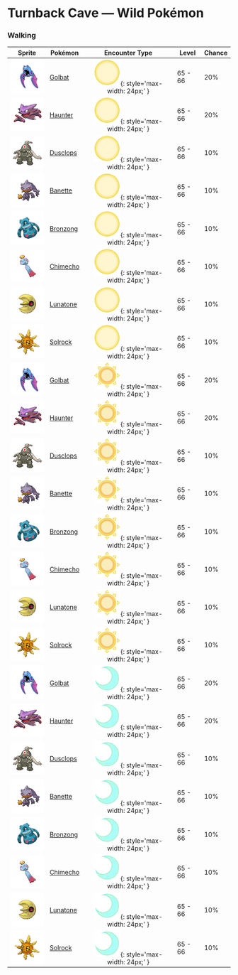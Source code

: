 # Turnback Cave — Wild Pokémon

### Walking

| Sprite | Pokémon | Encounter Type | Level | Chance |
|:------:|---------|:--------------:|-------|--------|
| ![Golbat](../../assets/sprites/golbat/front.gif "Golbat") | [Golbat](../../pokemon/golbat.md/) | ![Morning](../../assets/encounter_types/morning.png "Morning"){: style='max-width: 24px;' } | 65 - 66 | 20% |
| ![Haunter](../../assets/sprites/haunter/front.gif "Haunter") | [Haunter](../../pokemon/haunter.md/) | ![Morning](../../assets/encounter_types/morning.png "Morning"){: style='max-width: 24px;' } | 65 - 66 | 20% |
| ![Dusclops](../../assets/sprites/dusclops/front.gif "Dusclops") | [Dusclops](../../pokemon/dusclops.md/) | ![Morning](../../assets/encounter_types/morning.png "Morning"){: style='max-width: 24px;' } | 65 - 66 | 10% |
| ![Banette](../../assets/sprites/banette/front.gif "Banette") | [Banette](../../pokemon/banette.md/) | ![Morning](../../assets/encounter_types/morning.png "Morning"){: style='max-width: 24px;' } | 65 - 66 | 10% |
| ![Bronzong](../../assets/sprites/bronzong/front.gif "Bronzong") | [Bronzong](../../pokemon/bronzong.md/) | ![Morning](../../assets/encounter_types/morning.png "Morning"){: style='max-width: 24px;' } | 65 - 66 | 10% |
| ![Chimecho](../../assets/sprites/chimecho/front.gif "Chimecho") | [Chimecho](../../pokemon/chimecho.md/) | ![Morning](../../assets/encounter_types/morning.png "Morning"){: style='max-width: 24px;' } | 65 - 66 | 10% |
| ![Lunatone](../../assets/sprites/lunatone/front.gif "Lunatone") | [Lunatone](../../pokemon/lunatone.md/) | ![Morning](../../assets/encounter_types/morning.png "Morning"){: style='max-width: 24px;' } | 65 - 66 | 10% |
| ![Solrock](../../assets/sprites/solrock/front.gif "Solrock") | [Solrock](../../pokemon/solrock.md/) | ![Morning](../../assets/encounter_types/morning.png "Morning"){: style='max-width: 24px;' } | 65 - 66 | 10% |
| ![Golbat](../../assets/sprites/golbat/front.gif "Golbat") | [Golbat](../../pokemon/golbat.md/) | ![Day](../../assets/encounter_types/day.png "Day"){: style='max-width: 24px;' } | 65 - 66 | 20% |
| ![Haunter](../../assets/sprites/haunter/front.gif "Haunter") | [Haunter](../../pokemon/haunter.md/) | ![Day](../../assets/encounter_types/day.png "Day"){: style='max-width: 24px;' } | 65 - 66 | 20% |
| ![Dusclops](../../assets/sprites/dusclops/front.gif "Dusclops") | [Dusclops](../../pokemon/dusclops.md/) | ![Day](../../assets/encounter_types/day.png "Day"){: style='max-width: 24px;' } | 65 - 66 | 10% |
| ![Banette](../../assets/sprites/banette/front.gif "Banette") | [Banette](../../pokemon/banette.md/) | ![Day](../../assets/encounter_types/day.png "Day"){: style='max-width: 24px;' } | 65 - 66 | 10% |
| ![Bronzong](../../assets/sprites/bronzong/front.gif "Bronzong") | [Bronzong](../../pokemon/bronzong.md/) | ![Day](../../assets/encounter_types/day.png "Day"){: style='max-width: 24px;' } | 65 - 66 | 10% |
| ![Chimecho](../../assets/sprites/chimecho/front.gif "Chimecho") | [Chimecho](../../pokemon/chimecho.md/) | ![Day](../../assets/encounter_types/day.png "Day"){: style='max-width: 24px;' } | 65 - 66 | 10% |
| ![Lunatone](../../assets/sprites/lunatone/front.gif "Lunatone") | [Lunatone](../../pokemon/lunatone.md/) | ![Day](../../assets/encounter_types/day.png "Day"){: style='max-width: 24px;' } | 65 - 66 | 10% |
| ![Solrock](../../assets/sprites/solrock/front.gif "Solrock") | [Solrock](../../pokemon/solrock.md/) | ![Day](../../assets/encounter_types/day.png "Day"){: style='max-width: 24px;' } | 65 - 66 | 10% |
| ![Golbat](../../assets/sprites/golbat/front.gif "Golbat") | [Golbat](../../pokemon/golbat.md/) | ![Night](../../assets/encounter_types/night.png "Night"){: style='max-width: 24px;' } | 65 - 66 | 20% |
| ![Haunter](../../assets/sprites/haunter/front.gif "Haunter") | [Haunter](../../pokemon/haunter.md/) | ![Night](../../assets/encounter_types/night.png "Night"){: style='max-width: 24px;' } | 65 - 66 | 20% |
| ![Dusclops](../../assets/sprites/dusclops/front.gif "Dusclops") | [Dusclops](../../pokemon/dusclops.md/) | ![Night](../../assets/encounter_types/night.png "Night"){: style='max-width: 24px;' } | 65 - 66 | 10% |
| ![Banette](../../assets/sprites/banette/front.gif "Banette") | [Banette](../../pokemon/banette.md/) | ![Night](../../assets/encounter_types/night.png "Night"){: style='max-width: 24px;' } | 65 - 66 | 10% |
| ![Bronzong](../../assets/sprites/bronzong/front.gif "Bronzong") | [Bronzong](../../pokemon/bronzong.md/) | ![Night](../../assets/encounter_types/night.png "Night"){: style='max-width: 24px;' } | 65 - 66 | 10% |
| ![Chimecho](../../assets/sprites/chimecho/front.gif "Chimecho") | [Chimecho](../../pokemon/chimecho.md/) | ![Night](../../assets/encounter_types/night.png "Night"){: style='max-width: 24px;' } | 65 - 66 | 10% |
| ![Lunatone](../../assets/sprites/lunatone/front.gif "Lunatone") | [Lunatone](../../pokemon/lunatone.md/) | ![Night](../../assets/encounter_types/night.png "Night"){: style='max-width: 24px;' } | 65 - 66 | 10% |
| ![Solrock](../../assets/sprites/solrock/front.gif "Solrock") | [Solrock](../../pokemon/solrock.md/) | ![Night](../../assets/encounter_types/night.png "Night"){: style='max-width: 24px;' } | 65 - 66 | 10% |


